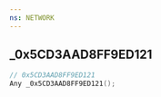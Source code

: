 ```yaml
---
ns: NETWORK
---
```

## _0x5CD3AAD8FF9ED121

```c
// 0x5CD3AAD8FF9ED121
Any _0x5CD3AAD8FF9ED121();
```


